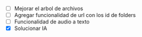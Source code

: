 - [ ] Mejorar el arbol de archivos
- [ ] Agregar funcionalidad de url con los id de folders
- [ ] Funcionalidad de audio a texto
- [x] Solucionar IA
